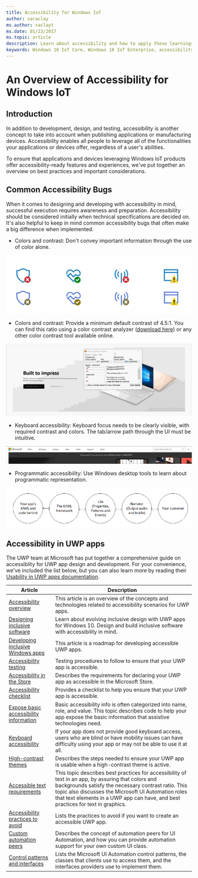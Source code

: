 ```yaml
---
title: Accessibility for Windows IoT
author: saraclay
ms.author: saclayt
ms.date: 01/23/2017
ms.topic: article
description: Learn about accessibility and how to apply these learnings to your next application or device.
keywords: Windows 10 IoT Core, Windows 10 IoT Enterprise, accessibility, color contrast
---
```


# An Overview of Accessibility for Windows IoT

## Introduction
In addition to development, design, and testing, accessibility is another concept to take into account when publishing
applications or manufacturing devices. Accessibility enables all people to leverage all of the functionalities your applications or devices offer, regardless of a user's abilities.

To ensure that applications and devices leveraging Windows IoT products offer accessibility-ready features and experiences,
we've put together an overview on best practices and important considerations.

## Common Accessibility Bugs
When it comes to designing and developing with accessibility in mind, successful execution requires awareness and preparation.
Accessibility should be considered initially when technical specifications are decided on. It's also helpful to keep in mind common accessibility bugs that often make a big difference when implemented.

* Colors and contrast: Don't convey important information through the use of color alone.

![Image of color contrast do's and dont's](media/Accessibility/accessibility1.png)

* Colors and contrast: Provide a minimum default contrast of 4.5:1. You can find this ratio using a color contrast analyzer ([download here](https://developer.paciellogroup.com/resources/contrastanalyser/))
or any other color contrast tool available online.

![Image of color contrast example](media/Accessibility/accessibility2.gif)

* Keyboard accessibility: Keyboard focus needs to be clearly visible, with required contrast and colors. The tab/arrow path through the UI must be intuitive.

![Image of keyboard focus example](media/Accessibility/accessibility3.gif)

* Programmatic accessibility: Use Windows desktop tools to learn about programmatic representation. 

![Image of programmatic accessibility example](media/Accessibility/accessibility4.png)

## Accessibility in UWP apps
The UWP team at Microsoft has put together a comprehensive guide on accessiblity for UWP app design and development. For your convenience, we've included the list below, but you can also learn more by reading their [Usability in UWP apps documentation](https://docs.microsoft.com/en-us/windows/uwp/design/usability/).

| Article | Description |
|---------|-------------|
| [Accessibility overview](https://docs.microsoft.com/en-us/windows/uwp/design/accessibility/accessibility-overview) | This article is an overview of the concepts and technologies related to accessibility scenarios for UWP apps. |
| [Designing inclusive software](https://docs.microsoft.com/en-us/windows/uwp/design/accessibility/designing-inclusive-software) | Learn about evolving inclusive design with UWP apps for Windows 10.  Design and build inclusive software with accessibility in mind. |
| [Developing inclusive Windows apps](https://docs.microsoft.com/en-us/windows/uwp/design/accessibility/developing-inclusive-windows-apps) | This article is a roadmap for developing accessible UWP apps. |
| [Accessibility testing](https://docs.microsoft.com/en-us/windows/uwp/design/accessibility/accessibility-testing) | Testing procedures to follow to ensure that your UWP app is accessible. |
| [Accessibility in the Store](https://docs.microsoft.com/en-us/windows/uwp/design/accessibility/accessibility-in-the-store) | Describes the requirements for declaring your UWP app as accessible in the Microsoft Store. |
| [Accessibility checklist](https://docs.microsoft.com/en-us/windows/uwp/design/accessibility/accessibility-checklist) | Provides a checklist to help you ensure that your UWP app is accessible. |
| [Expose basic accessibility information](https://docs.microsoft.com/en-us/windows/uwp/design/accessibility/basic-accessibility-information) | Basic accessibility info is often categorized into name, role, and value. This topic describes code to help your app expose the basic information that assistive technologies need. |
| [Keyboard accessibility](https://docs.microsoft.com/en-us/windows/uwp/design/accessibility/keyboard-accessibility) | If your app does not provide good keyboard access, users who are blind or have mobility issues can have difficulty using your app or may not be able to use it at all. |
| [High-contrast themes](https://docs.microsoft.com/en-us/windows/uwp/design/accessibility/high-contrast-themes) | Describes the steps needed to ensure your UWP app is usable when a high-contrast theme is active. |
| [Accessible text requirements](https://docs.microsoft.com/en-us/windows/uwp/design/accessibility/accessible-text-requirements) | This topic describes best practices for accessibility of text in an app, by assuring that colors and backgrounds satisfy the necessary contrast ratio. This topic also discusses the Microsoft UI Automation roles that text elements in a UWP app can have, and best practices for text in graphics. |
| [Accessibility practices to avoid](https://docs.microsoft.com/en-us/windows/uwp/design/accessibility/practices-to-avoid) | Lists the practices to avoid if you want to create an accessible UWP app. |
| [Custom automation peers](https://docs.microsoft.com/en-us/windows/uwp/design/accessibility/custom-automation-peers) | Describes the concept of automation peers for UI Automation, and how you can provide automation support for your own custom UI class. |
| [Control patterns and interfaces](https://docs.microsoft.com/en-us/windows/uwp/design/accessibility/control-patterns-and-interfaces) | Lists the Microsoft UI Automation control patterns, the classes that clients use to access them, and the interfaces providers use to implement them. |

